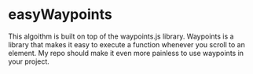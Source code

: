 # easyWaypoints
This algoithm is built on top of the waypoints.js library. Waypoints is a library that makes it easy to execute a function whenever you scroll to an element. My repo should make it even more painless to use waypoints in your project.
